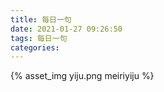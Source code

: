 ```yaml
---
title: 每日一句
date: 2021-01-27 09:26:50
tags: 每日一句
categories: 
---
```


{% asset_img yiju.png meiriyiju %}